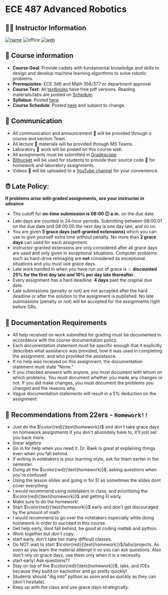 # ECE 487 Advanced Robotics

## 👨‍🏫 Instructor Information
[![name](https://img.shields.io/badge/Instructor-Dr.%20Stan%20Baek-blue)](https://stanbaek.github.io)
![office](https://img.shields.io/badge/Office-Fairchild%202E38-red)
[![web](https://img.shields.io/badge/Web-stanbaek.github.io-orange)](https://stanbaek.github.io)

## 📝 Course information
- **Course Goal**: Provide cadets with fundamental knowledge and skills to design and develop machine learning algorithms to solve robotic problems.
- **Prerequisites**: ECE 346 and Math 356/377 or department approval
- **Course Text**:  All [textbooks](syllabus:Textbooks) have free pdf versions. Reading materials/labs are posted on [Schedule](schedule.md).
- **Syllabus**: Posted [here](syllabus.md).
- **Course Schedule**: Posted [here](schedule.md) and subject to change.

## 📡 Communication
- All communication and announcement 📣 will be provided through a course and section Team.
- All lecture 📓 materials will be provided through MS Teams.
- Laboratory 🔬 work will be posted on this course web.
- All assignments must be submitted in [Gradescope](https://www.gradescope.com)
- [Bitbucket](https://www.bitbucket.com) will be used for students to provide their source code 📄 for homework and laboratory assignments.
- Videos 🎥 will be uploaded to a [YouTube channel](https://www.youtube.com/watch?v=RcfQyc3R-tA&list=PLdXU2qMgwlRtIJIXX8bZWp8W-YwxSDODq&ab_channel=StanBaek) for your convenience.


## ⏰ Late Policy:  
**If problems arise with graded assignments, see your instructor in advance**

- The cutoff for **on-time submission is 08:00 🕖 a.m.** on the due date. 
- Late days are counted in 24-hour periods. Submitting between 08:00:01 on the due date and 08:00:00 the next day is one day late, and so on.
- You are given **5 grace days (self-granted extensions)** which you can use to give yourself extra time without penalty. No more than **2 grace days** can used for each assignment.
- Instructor-granted extensions are only considered after all grace days are used and only given in exceptional situations. Computer problems such as hard-drive reimaging are **not** considered as exceptional situations and you must use grace days.
- Late work handed in when you have run out of grace is 💥 **discounted 25% for the first day late and 10% per day late thereafter**.
- Every assignment has a hard deadline; **4 days** past the original due date. 
- Late submissions (penalty or not) are not accepted after the hard deadline or after the solution to the assignment is published. No late submissions (penalty or not) will be accepted for the assignments right before GRs.

## 📄 Documentation Requirements

- All help received on work submitted for grading must be documented in accordance with the course documentation policy. 
- Each documentation statement must be specific enough that it explicitly describes what assistance was provided, how it was used in completing the assignment, and who provided the assistance.
- If no help was received on this assignment, the documentation statement must state “None.”
- If you checked answers with anyone, you must document with whom on which problems. You must document whether you made any changes or not.  If you did make changes, you must document the problems you changed and the reasons why.
- Vague documentation statements will result in a 5% deduction on the assignment.

## 🔑 Recommendations from 22ers - `Homework!!`

- Just do the $\color{red}{\text{homework}}$ and don't take grace days on homework assignments if you don't absolutely have to, it'll just set you back more.
- linear algebra
- Go in for help when you need it. Dr. Baek is great at explaining things even when you fall behind.
- If writing in notetakers is your learning style, ask for them earlier in the semester.
- Doing all the $\color{red}{\text{homework}}$, asking questions when you're confused
- Using the lesson slides and going in for EI as sometimes the slides dont cover everything
- I would recommend using notetakers in class, and prioritizing the $\color{red}{\text{homework}}$ and getting EI early.
- Make sure to do the homework!
- Start $\color{red}{\text{homework}}$ early and don't get discouraged by the amount of math
- I would recommend to go over the notetakers especially while doing homework in order to succeed in this course.
- Get help early, dont fall behind, be good at coding matlab and python.
- Work together but don't copy.
- start early, don't take too many difficult classes.
- Do NOT wait to start $\color{red}{\text{homework}}$/labs/projects. As soon as you learn the material attempt it so you can ask questions. Also don't rely on grace days, use them only when it is a necessity.
- start early! Ask questions??
- Stay on top of the $\color{red}{\text{homework}}$, labs, and ICEs because they build on eachother and go pretty quickly!
- Students should "dig into" python as soon and as quickly as they can (don't hesitate).
- Keep up with the class and use grace days strategically.


```{tableofcontents}
```
